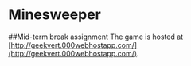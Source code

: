 # Minesweeper
##Mid-term break assignment
The game is hosted at [http://geekvert.000webhostapp.com/](http://geekvert.000webhostapp.com/).
